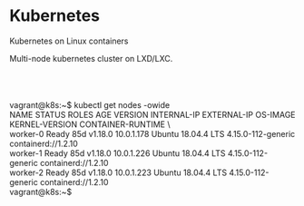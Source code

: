 # Kubernetes


Kubernetes on Linux containers


Multi-node kubernetes cluster on LXD/LXC.

<br />

<br />

<br />
vagrant@k8s:~$ kubectl get nodes -owide
<br />
NAME       STATUS   ROLES    AGE   VERSION   INTERNAL-IP   EXTERNAL-IP   OS-IMAGE             KERNEL-VERSION       CONTAINER-RUNTIME \
<br />
worker-0   Ready    <none>   85d   v1.18.0   10.0.1.178    <none>        Ubuntu 18.04.4 LTS   4.15.0-112-generic   containerd://1.2.10
<br />
worker-1   Ready    <none>   85d   v1.18.0   10.0.1.226    <none>        Ubuntu 18.04.4 LTS   4.15.0-112-generic   containerd://1.2.10
<br />
worker-2   Ready    <none>   85d   v1.18.0   10.0.1.223    <none>        Ubuntu 18.04.4 LTS   4.15.0-112-generic   containerd://1.2.10
<br />
vagrant@k8s:~$
<br />

